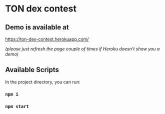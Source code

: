 # TON dex contest

## Demo is available at
https://ton-dex-contest.herokuapp.com/

_(please just refresh the page couple of times if Heroku doesn't show you a demo)_

## Available Scripts

In the project directory, you can run:

### `npm i`
### `npm start`
